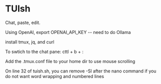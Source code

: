 # TUIsh  

Chat, paste, edit.  

Using OpenAI, export OPENAI_API_KEY -- need to do Ollama 

install tmux, jq, and curl

To swtich to the chat pane:
cttl + b + :   

Add the .tmux.conf file to your home dir to use mouse scrolling

On line 32 of tuish.sh, you can remove -Sl after the nano command if you do not want word wrapping and numbered lines
